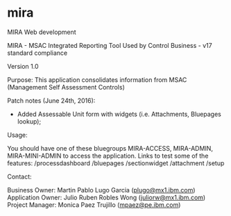 # mira
MIRA Web development

MIRA - MSAC Integrated Reporting Tool
Used by Control Business - v17 standard compliance

Version 1.0

Purpose: This application consolidates information from MSAC (Management Self Assessment Controls)

Patch notes (June 24th, 2016):

- Added Assessable Unit form with widgets (i.e. Attachments, Bluepages lookup);

Usage:

You should have one of these bluegroups MIRA-ACCESS, MIRA-ADMIN, MIRA-MINI-ADMIN to access the application.
Links to test some of the features:
/processdashboard
/bluepages
/sectionwidget
/attachment
/setup

Contact:

Business Owner: Martin Pablo Lugo Garcia (plugo@mx1.ibm.com)
Application Owner: Julio Ruben Robles Wong (juliorw@mx1.ibm.com)
Project Manager: Monica Paez Trujillo (mpaez@pe.ibm.com)


